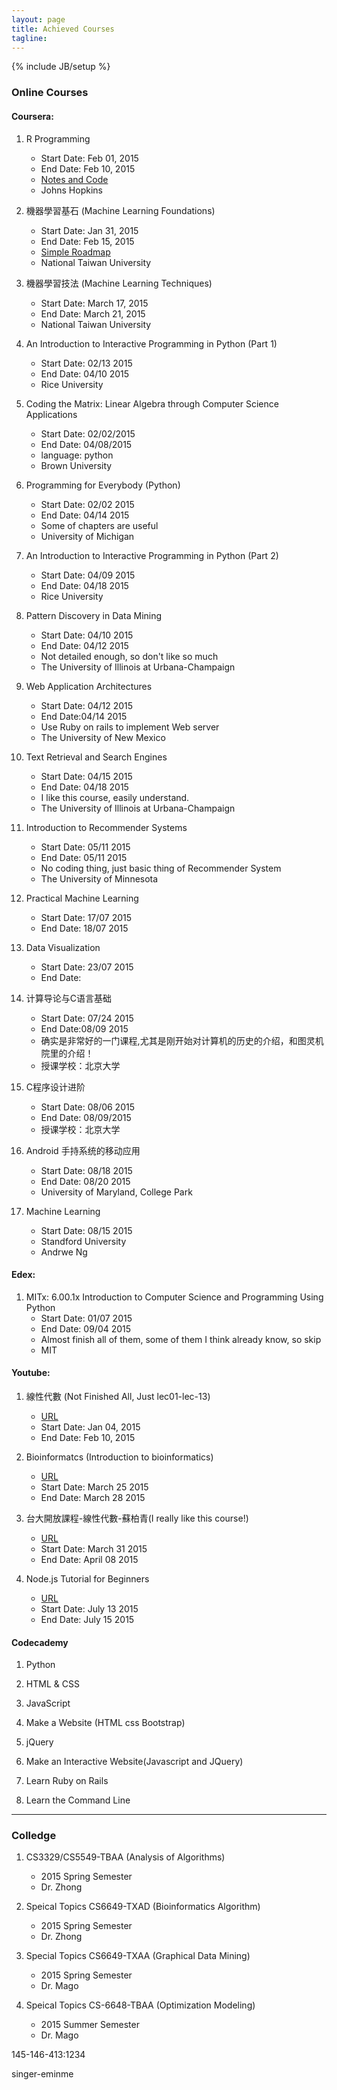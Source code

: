 ```yaml
---
layout: page
title: Achieved Courses
tagline:
---
```

{% include JB/setup %}

### Online Courses

#### Coursera:

1. R Programming
    - Start Date: Feb 01, 2015
    - End Date: Feb 10, 2015
    - [Notes and Code](https://github.com/zhou-dong/r-study)
    - Johns Hopkins

2. 機器學習基石 (Machine Learning Foundations)
    - Start Date: Jan 31, 2015
    - End Date: Feb 15, 2015
    - [Simple Roadmap](http://zhou-dong.github.io/2015/02/15/revised-all/)
    - National Taiwan University

3. 機器學習技法 (Machine Learning Techniques)
    - Start Date: March 17, 2015
    - End Date: March 21, 2015
    - National Taiwan University

4. An Introduction to Interactive Programming in Python (Part 1)
    - Start Date: 02/13 2015
    - End Date: 04/10 2015
    - Rice University

5. Coding the Matrix: Linear Algebra through Computer Science Applications
    - Start Date: 02/02/2015
    - End Date: 04/08/2015
    - language: python 
    - Brown University

6. Programming for Everybody (Python)
    - Start Date: 02/02 2015
    - End Date: 04/14 2015
    - Some of chapters are useful
    - University of Michigan

7. An Introduction to Interactive Programming in Python (Part 2)
    - Start Date: 04/09 2015
    - End Date: 04/18 2015
    - Rice University

8. Pattern Discovery in Data Mining
    - Start Date: 04/10 2015
    - End Date: 04/12 2015
    - Not detailed enough, so don't like so much
    - The University of Illinois at Urbana-Champaign

9. Web Application Architectures
    - Start Date: 04/12 2015
    - End Date:04/14 2015
    - Use Ruby on rails to implement Web server
    - The University of New Mexico

11. Text Retrieval and Search Engines
    - Start Date: 04/15 2015
    - End Date: 04/18 2015
    - I like this course, easily understand.
    - The University of Illinois at Urbana-Champaign

12. Introduction to Recommender Systems
    - Start Date: 05/11 2015
    - End Date: 05/11 2015
    - No coding thing, just basic thing of Recommender System
    - The University of Minnesota 

13. Practical Machine Learning
    - Start Date: 17/07 2015
    - End Date: 18/07 2015

14. Data Visualization
    - Start Date: 23/07 2015
    - End Date:

15. 计算导论与C语言基础
    - Start Date: 07/24 2015
    - End Date:08/09 2015
    - 确实是非常好的一门课程,尤其是刚开始对计算机的历史的介绍，和图灵机院里的介绍！
    - 授课学校：北京大学

16. C程序设计进阶
    - Start Date: 08/06 2015
    - End Date: 08/09/2015
    - 授课学校：北京大学

17. Android 手持系统的移动应用
    - Start Date: 08/18 2015
    - End Date: 08/20 2015
    - University of Maryland, College Park

18. Machine Learning
    - Start Date: 08/15 2015
    - Standford University
    - Andrwe Ng

#### Edex:

1. MITx: 6.00.1x Introduction to Computer Science and Programming Using Python
    - Start Date: 01/07 2015
    - End Date: 09/04 2015
    - Almost finish all of them, some of them I think already know, so skip
    - MIT

#### Youtube:

1. 線性代數 (Not Finished All, Just lec01-lec-13)
    - [URL](https://www.youtube.com/playlist?list=PLe94oLfiYuBCN-1N9aHJVjqO0K_Ug0VwZ)
    - Start Date: Jan 04, 2015
    - End Date: Feb 10, 2015

2. Bioinformatcs (Introduction to bioinformatics)
    - [URL](/bioinformatics/2015/03/27/intro/)
    - Start Date: March 25 2015
    - End Date: March 28 2015

3. 台大開放課程-線性代數-蘇柏青(I really like this course!)
    - [URL](https://www.youtube.com/playlist?list=PLw7ltASAuhMTZPgepJqpj_7Dv0AmIHJyJ)
    - Start Date: March 31 2015
    - End Date: April 08 2015

4. Node.js Tutorial for Beginners
    - [URL](https://www.youtube.com/watch?v=-u-j7uqU7sI&index=1&list=PL6gx4Cwl9DGBMdkKFn3HasZnnAqVjzHn_)
    - Start Date: July 13 2015
    - End Date: July 15 2015

#### Codecademy

1. Python

2. HTML & CSS

3. JavaScript

4. Make a Website (HTML css Bootstrap)

5. jQuery

6. Make an Interactive Website(Javascript and JQuery)

7. Learn Ruby on Rails

8. Learn the Command Line

---

### Colledge

1. CS3329/CS5549-TBAA (Analysis of Algorithms)
    - 2015 Spring Semester
    - Dr. Zhong

2. Speical Topics CS6649-TXAD (Bioinformatics Algorithm)
    - 2015 Spring Semester
    - Dr. Zhong

3. Special Topics CS6649-TXAA (Graphical Data Mining)
    - 2015 Spring Semester
    - Dr. Mago

4. Speical Topics CS-6648-TBAA (Optimization Modeling)
    - 2015 Summer Semester
    - Dr. Mago

145-146-413:1234

singer-eminme
